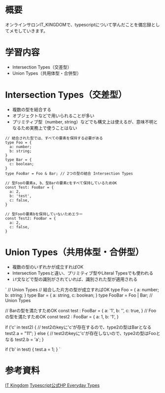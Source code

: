 <!--
title:   【TypeScript入門 #6】Intersection Types（交差型）、Union Types（共用型・合併型）
tags:    TypeScript,it_kingdom
id:      0e2211491869df01f6d7
private: false
-->
# 概要
オンラインサロンIT_KINGDOMで、typescriptについて学んだことを備忘録としてメモしていきます。

# 学習内容
- Intersection Types（交差型）
- Union Types（共用体型・合併型）


# Intersection Types（交差型）
- 複数の型を結合する
- オブジェクトなどで用いられることが多い
- プリミティブ型（number, string）などでも構文上は使えるが、意味不明となるため実務上で使うことはない

```
// 結合された型では、すべての要素を保持する必要がある
type Foo = {
  a: number;
  b: string;
}
type Bar = {
  c: boolean;
}
type FooBar = Foo & Bar; // 2つの型の結合 Intersection Types

// 型Fooの要素a, b、型Barの要素cをすべて保持しているためOK
const Test: FooBar = {
  a: 2,
  b: 'test',
  c: false,
}

// 型Fooの要素bを保持していないためエラー
const Test2: FooBar = {
  a: 2,
  c: false,
}
```

# Union Types（共用体型・合併型）
- 複数の型のいずれかが成立すればOK
- Intersection Typesと違い、プリミティブ型やLiteral Typesでも使われる
- `if`文などで型の識別がされていれば、識別された型が適用される

`
// Union Types
// 結合した片方の型が成立すればOK
type Foo = {
  a: number;
  b: string;
}
type Bar = {
  a: string,
  c: boolean;
}
type FooBar = Foo | Bar; // Union Types

// Barの型を満たすためOK
const test : FooBar = {
  a: '1',
  b: '',
  c: true,
}
// Fooの型を満たすためOK
const test2 : FooBar = {
  a: 1,
  b: '1',
}

if ('c' in test2) {
 // test2のkeyに'c'が存在するので、type2の型はBarとなる
  test2.a = "11";
} else {
 // test2のkeyに'c'が存在しないので、type2の型はFooとなる
  test2.b = 'a';
}

if ('b' in test) {
  test.a = 1;
}
`
# 参考資料
[IT Kingdom](https://it-kingdom.com/)
[Typescript公式HP Everyday Types](https://www.typescriptlang.org/docs/handbook/2/everyday-types.html#union-types)